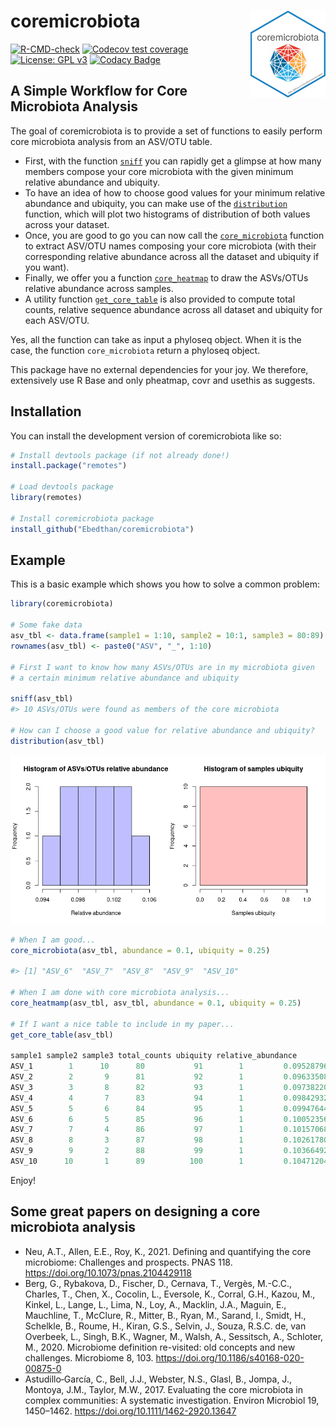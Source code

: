 # coremicrobiota <img src="man/figures/logo.png" align="right" width="120" />

<!-- badges: start -->
[![R-CMD-check](https://github.com/Ebedthan/coremicrobiota/workflows/R-CMD-check/badge.svg)](https://github.com/Ebedthan/coremicrobiota/actions)
[![Codecov test coverage](https://codecov.io/gh/Ebedthan/coremicrobiota/branch/main/graph/badge.svg)](https://app.codecov.io/gh/Ebedthan/coremicrobiota?branch=main)
[![License: GPL v3](https://img.shields.io/badge/License-GPLv3-blue.svg)](https://www.gnu.org/licenses/gpl-3.0)
[![Codacy Badge](https://app.codacy.com/project/badge/Grade/08d7c6cba76849f4bfae2cc3f0ef5b17)](https://www.codacy.com/gh/Ebedthan/coremicrobiota/dashboard?utm_source=github.com&amp;utm_medium=referral&amp;utm_content=Ebedthan/coremicrobiota&amp;utm_campaign=Badge_Grade)
<!-- badges: end -->

## A Simple Workflow for Core Microbiota Analysis

The goal of coremicrobiota is to provide a set of functions to easily perform core
microbiota analysis from an ASV/OTU table.

*  First, with the function [`sniff`](https://ebedthan.github.io/coremicrobiota/reference/sniff.html) you can rapidly get a glimpse at how many 
members compose your core microbiota with the given minimum relative abundance and
ubiquity. 
*  To have an idea of how to choose good values for your minimum relative abundance and ubiquity, you can make use of the [`distribution`](https://ebedthan.github.io/coremicrobiota/reference/distribution.html) function, which will
plot two histograms of distribution of both values across your dataset. 
*  Once, you are good to go you can now call the [`core_microbiota`](https://ebedthan.github.io/coremicrobiota/reference/core_microbiota.html) function to extract ASV/OTU names 
composing your core microbiota (with their corresponding relative abundance across 
all the dataset and ubiquity if you want). 
*  Finally, we offer you a function [`core_heatmap`](https://ebedthan.github.io/coremicrobiota/reference/core_heatmap.html) to draw the ASVs/OTUs relative abundance across samples.
*  A utility function [`get_core_table`](https://ebedthan.github.io/coremicrobiota/reference/get_core_table.html) is also provided to compute total counts,
relative sequence abundance across all dataset and ubiquity for each ASV/OTU.

Yes, all the function can take as input a phyloseq object. When it is the case,
the function `core_microbiota` return a phyloseq object.

This package have no external dependencies for your joy. We therefore,
extensively use R Base and only pheatmap, covr and usethis as suggests.

## Installation

You can install the development version of coremicrobiota like so:

``` r
# Install devtools package (if not already done!)
install.package("remotes")

# Load devtools package
library(remotes)

# Install coremicrobiota package
install_github("Ebedthan/coremicrobiota")
```

## Example

This is a basic example which shows you how to solve a common problem:

``` r
library(coremicrobiota)

# Some fake data
asv_tbl <- data.frame(sample1 = 1:10, sample2 = 10:1, sample3 = 80:89)
rownames(asv_tbl) <- paste0("ASV", "_", 1:10)

# First I want to know how many ASVs/OTUs are in my microbiota given
# a certain minimum relative abundance and ubiquity

sniff(asv_tbl)
#> 10 ASVs/OTUs were found as members of the core microbiota

# How can I choose a good value for relative abundance and ubiquity?
distribution(asv_tbl)
```
<img src="man/figures/distribution.png" />

```r
# When I am good...
core_microbiota(asv_tbl, abundance = 0.1, ubiquity = 0.25)

#> [1] "ASV_6"  "ASV_7"  "ASV_8"  "ASV_9"  "ASV_10"

# When I am done with core microbiota analysis...
core_heatmamp(asv_tbl, asv_tbl, abundance = 0.1, ubiquity = 0.25)

# If I want a nice table to include in my paper...
get_core_table(asv_tbl)

sample1 sample2 sample3 total_counts ubiquity relative_abundance
ASV_1        1      10      80           91        1         0.09528796
ASV_2        2       9      81           92        1         0.09633508
ASV_3        3       8      82           93        1         0.09738220
ASV_4        4       7      83           94        1         0.09842932
ASV_5        5       6      84           95        1         0.09947644
ASV_6        6       5      85           96        1         0.10052356
ASV_7        7       4      86           97        1         0.10157068
ASV_8        8       3      87           98        1         0.10261780
ASV_9        9       2      88           99        1         0.10366492
ASV_10      10       1      89          100        1         0.10471204
```

Enjoy!

## Some great papers on designing a core microbiota analysis

*  Neu, A.T., Allen, E.E., Roy, K., 2021. Defining and quantifying the core microbiome: Challenges and prospects. PNAS 118. https://doi.org/10.1073/pnas.2104429118
*  Berg, G., Rybakova, D., Fischer, D., Cernava, T., Vergès, M.-C.C., Charles, T., Chen, X., Cocolin, L., Eversole, K., Corral, G.H., Kazou, M., Kinkel, L., Lange, L., Lima, N., Loy, A., Macklin, J.A., Maguin, E., Mauchline, T., McClure, R., Mitter, B., Ryan, M., Sarand, I., Smidt, H., Schelkle, B., Roume, H., Kiran, G.S., Selvin, J., Souza, R.S.C. de, van Overbeek, L., Singh, B.K., Wagner, M., Walsh, A., Sessitsch, A., Schloter, M., 2020. Microbiome definition re-visited: old concepts and new challenges. Microbiome 8, 103. https://doi.org/10.1186/s40168-020-00875-0
*  Astudillo‐García, C., Bell, J.J., Webster, N.S., Glasl, B., Jompa, J., Montoya, J.M., Taylor, M.W., 2017. Evaluating the core microbiota in complex communities: A systematic investigation. Environ Microbiol 19, 1450–1462. https://doi.org/10.1111/1462-2920.13647







